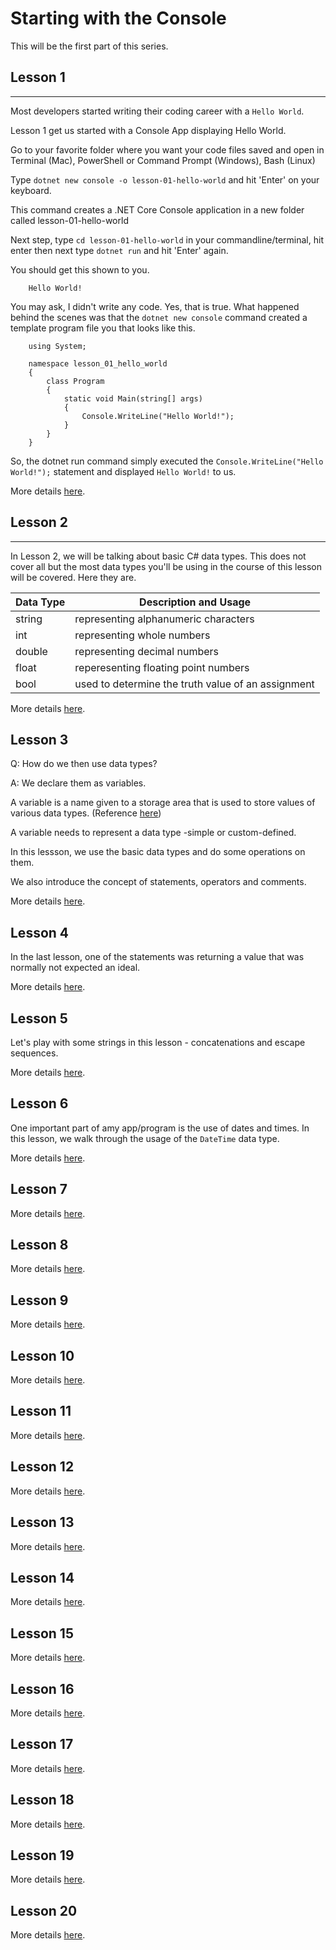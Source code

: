 # Starting with the Console

This will be the first part of this series.

## Lesson 1

-------------

Most developers started writing their coding career with a `Hello World`.

Lesson 1 get us started with a Console App displaying Hello World.

Go to your favorite folder where you want your code files saved and open in Terminal (Mac), PowerShell or Command Prompt (Windows), Bash (Linux)

Type `dotnet new console -o lesson-01-hello-world` and hit 'Enter' on your keyboard.

This command creates a .NET Core Console application in a new folder called lesson-01-hello-world

Next step, type `cd lesson-01-hello-world` in your commandline/terminal, hit enter then next type `dotnet run` and hit 'Enter' again.

You should get this shown to you.

        Hello World!

You may ask, I didn't write any code. Yes, that is true. What happened behind the scenes was that the `dotnet new console` command created a template program file you that looks like this.

        using System;

        namespace lesson_01_hello_world
        {
            class Program
            {
                static void Main(string[] args)
                {
                    Console.WriteLine("Hello World!");
                }
            }
        }

So, the dotnet run command simply executed the `Console.WriteLine("Hello World!");` statement and displayed `Hello World!` to us.

More details [here](lesson-01-hello-world/hello-world.md).

## Lesson 2

-------------

In Lesson 2, we will be talking about basic C# data types.
This does not cover all but the most data types you'll be using in the course of this lesson will be covered. Here they are.

Data Type | Description and Usage
----------|----------------------
string | representing alphanumeric characters
int | representing whole numbers
double | representing decimal numbers
float | reperesenting floating point numbers
bool | used to determine the truth value of an assignment

More details [here](lesson-02-data-types/data-types.md).

## Lesson 3

Q: How do we then use data types?

A: We declare them as variables.

A variable is a name given to a storage area that is used to store values of various data types. (Reference [here](https://www.guru99.com/c-sharp-variables-operator.html))

A variable needs to represent a data type -simple or custom-defined.

In this lessson, we use the basic data types and do some operations on them.

We also introduce the concept of statements, operators and comments.

More details [here](lesson-03-variables-and-calculations/variables-and-calculations.md).

## Lesson 4

In the last lesson, one of the statements was returning a value that was normally not expected an ideal.

More details [here](lesson-04-debugging/debugging.md).

## Lesson 5

Let's play with some strings in this lesson -  concatenations and escape sequences.

More details [here](lesson-05-strings/string.md).

## Lesson 6

One important part of amy app/program is the use of dates and times. In this lesson, we walk through the usage of the `DateTime` data type.

More details [here](lesson-06-date-time/date-time.md).

## Lesson 7

More details [here](lesson-07-arrays-and-collections/arrays-and-collections.md).

## Lesson 8

More details [here](lesson-08-enums-and-structs/enums-and-structs.md).

## Lesson 9

More details [here](lesson-09-making-choices/making-choices.md).

## Lesson 10

More details [here](lesson-10-repeating-program-steps/repeating-program-steps.md).

## Lesson 11

More details [here](lesson-11-reusing-code-with-methods/reusing-code-with-methods.md).

## Lesson 12

More details [here](lesson-12-handling-errors/handling-errors.md).

## Lesson 13

More details [here](lesson-13-preventing-bugs/preventing-bugs.md).

## Lesson 14

More details [here](lesson-14-defining-classes/defining-classes.md).

## Lesson 15

More details [here](lesson-15-initializing-objects/initializing-objects.md).

## Lesson 16

More details [here](lesson-16-switches/switches.md).

## Lesson 17

More details [here](lesson-17-overloading-operators/overloading-operators.md).

## Lesson 18

More details [here](lesson-18-using-interfaces/using-interfaces.md).

## Lesson 19

More details [here](lesson-19-basic-oop-concepts/basic-oop-concepts.md).

## Lesson 20

More details [here](lesson-20-linq/linq.md).
